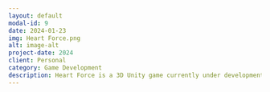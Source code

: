 ```yaml
---
layout: default
modal-id: 9
date: 2024-01-23
img: Heart Force.png
alt: image-alt
project-date: 2024
client: Personal
category: Game Development
description: Heart Force is a 3D Unity game currently under development. The game is heavily inspired by Fighting Force (1997) and is meant to be a modern beat 'em up with roughly 10-15 levels. This game is expected to ship out to platforms soon.
---
```

